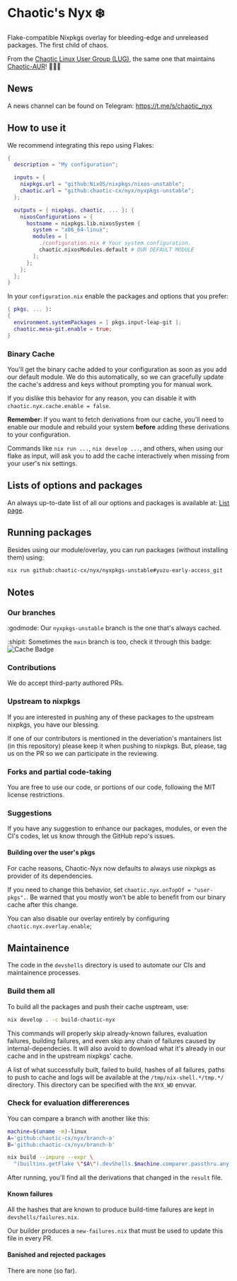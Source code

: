 # Chaotic's Nyx ❄️

Flake-compatible Nixpkgs overlay for bleeding-edge and unreleased packages. The first child of chaos.

From the [Chaotic Linux User Group (LUG)](https://github.com/chaotic-cx), the same one that maintains [Chaotic-AUR](https://github.com/chaotic-aur)! 🧑🏻‍💻

## News

A news channel can be found on Telegram: https://t.me/s/chaotic_nyx

## How to use it

We recommend integrating this repo using Flakes:

```nix
{
  description = "My configuration";

  inputs = {
    nixpkgs.url = "github:NixOS/nixpkgs/nixos-unstable";
    chaotic.url = "github:chaotic-cx/nyx/nyxpkgs-unstable";
  };

  outputs = { nixpkgs, chaotic, ... }: {
    nixosConfigurations = {
      hostname = nixpkgs.lib.nixosSystem {
        system = "x86_64-linux";
        modules = [
          ./configuration.nix # Your system configuration.
          chaotic.nixosModules.default # OUR DEFAULT MODULE
        ];
      };
    };
  };
}
```

In your `configuration.nix` enable the packages and options that you prefer:

```nix
{ pkgs, ... }:
{
  environment.systemPackages = [ pkgs.input-leap-git ];
  chaotic.mesa-git.enable = true;
}
```

### Binary Cache

You'll get the binary cache added to your configuration as soon as you add our default module.
We do this automatically, so we can gracefully update the cache's address and keys without prompting you for manual work.

If you dislike this behavior for any reason, you can disable it with `chaotic.nyx.cache.enable = false`.

**Remember**: If you want to fetch derivations from our cache, you'll need to enable our module and rebuild your system **before** adding these derivations to your configuration.

Commands like `nix run ...`, `nix develop ...`, and others, when using our flake as input, will ask you to add the cache interactively when missing from your user's nix settings.

## Lists of options and packages

An always up-to-date list of all our options and packages is available at: [List page](https://chaotic-cx.github.io/nyx/).

## Running packages

Besides using our module/overlay, you can run packages (without installing them) using:

```sh
nix run github:chaotic-cx/nyx/nyxpkgs-unstable#yuzu-early-access_git
```

## Notes

### Our branches

:godmode: Our `nyxpkgs-unstable` branch is the one that's always cached.

:shipit: Sometimes the `main` branch is too, check it through this badge: ![Cache Badge](https://github.com/chaotic-cx/nyx/actions/workflows/build.yml/badge.svg)

### Contributions

We do accept third-party authored PRs.

### Upstream to nixpkgs

If you are interested in pushing any of these packages to the upstream nixpkgs, you have our blessing.

If one of our contributors is mentioned in the deveriation's mantainers list (in this repository) please keep it when pushing to nixpkgs. But, please, tag us on the PR so we can participate in the reviewing.

### Forks and partial code-taking

You are free to use our code, or portions of our code, following the MIT license restrictions.

### Suggestions

If you have any suggestion to enhance our packages, modules, or even the CI's codes, let us know through the GitHub repo's issues.

#### Building over the user's pkgs

For cache reasons, Chaotic-Nyx now defaults to always use nixpkgs as provider of its dependencies.

If you need to change this behavior, set `chaotic.nyx.onTopOf = "user-pkgs".`. Be warned that you mostly won't be able to benefit from our binary cache after this change.

You can also disable our overlay entirely by configuring `chaotic.nyx.overlay.enable`;

## Maintainence

The code in the `devshells` directory is used to automate our CIs and maintainence processes.

### Build them all

To build all the packages and push their cache usptream, use:

```sh
nix develop . -c build-chaotic-nyx
```

This commands will properly skip already-known failures, evaluation failures, building failures, and even skip any chain of failures caused by internal-dependecies. It will also avoid to download what it's already in our cache and in the upstream nixpkgs' cache.

A list of what successfully built, failed to build, hashes of all failures, paths to push to cache and logs will be available at the `/tmp/nix-shell.*/tmp.*/` directory. This directory can be specified with the `NYX_WD` envvar.

### Check for evaluation differerences

You can compare a branch with another like this:

```bash
machine=$(uname -m)-linux
A='github:chaotic-cx/nyx/branch-a'
B='github:chaotic-cx/nyx/branch-b'

nix build --impure --expr \
  "(builtins.getFlake \"$A\").devShells.$machine.comparer.passthru.any \"$B\""
```

After running, you'll find all the derivations that changed in the `result` file.

#### Known failures

All the hashes that are known to produce build-time failures are kept in `devshells/failures.nix`.

Our builder produces a `new-failures.nix` that must be used to update this file in every PR.

#### Banished and rejected packages

There are none (so far).
